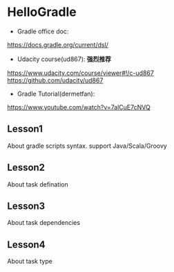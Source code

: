 # HelloGradle

- Gradle office doc:

https://docs.gradle.org/current/dsl/

- Udacity course(ud867): **强烈推荐**

https://www.udacity.com/course/viewer#!/c-ud867
https://github.com/udacity/ud867

- Gradle Tutorial(dermetfan):

https://www.youtube.com/watch?v=7alCuE7cNVQ

## Lesson1
About gradle scripts syntax. support Java/Scala/Groovy

## Lesson2
About task defination

## Lesson3
About task dependencies

## Lesson4
About task type
